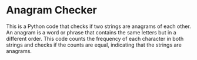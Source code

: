 # Anagram Checker

This is a Python code that checks if two strings are anagrams of each other. An anagram is a word or phrase that contains the same letters but in a different order. This code counts the frequency of each character in both strings and checks if the counts are equal, indicating that the strings are anagrams.
